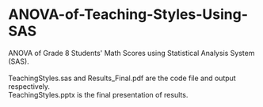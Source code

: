 # ANOVA-of-Teaching-Styles-Using-SAS
ANOVA of Grade 8 Students' Math Scores using Statistical Analysis System (SAS). <br /> <br />
TeachingStyles.sas and Results_Final.pdf are the code file and output respectively. <br />
TeachingStyles.pptx is the final presentation of results. 
